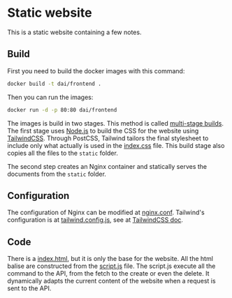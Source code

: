 # Static website

This is a static website containing a few notes.

## Build

First you need to build the docker images with this command:

```bash
docker build -t dai/frontend .
```

Then you can run the images:

```bash
docker run -d -p 80:80 dai/frontend
```

The images is build in two stages. This method is called [multi-stage builds](https://docs.docker.com/build/building/multi-stage/).
The first stage uses [Node.js](https://nodejs.org/en) to build the CSS for the website using [TailwindCSS](https://tailwindcss.com/). Through PostCSS, Tailwind tailors the final stylesheet to include only what actually is used in the [index.css](./src/index.css) file. This build stage also copies all the files to the `static` folder.

The second step creates an Nginx container and statically serves the documents from the `static` folder.

## Configuration

The configuration of Nginx can be modified at [nginx.conf](./conf/nginx.conf).
Tailwind's configuration is at [tailwind.config.js](./src/tailwind.config.js), see at [TailwindCSS doc](https://v2.tailwindcss.com/docs).

## Code

There is a [index.html](./src/index.html), but it is only the base for the website. All the html balise are constructed from the [script.js](./src/script.js) file.
The script.js execute all the command to the API, from the fetch to the create or even the delete. It dynamically adapts the current content of the website when a request is sent to the API.
